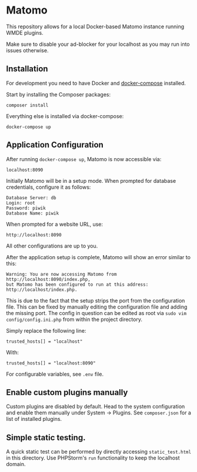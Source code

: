 # Matomo

This repository allows for a local Docker-based Matomo instance running WMDE plugins. 

Make sure to disable your ad-blocker for your localhost as you may run into issues otherwise.

## Installation

For development you need to have Docker and [docker-compose](https://docs.docker.com/compose/) installed.

Start by installing the Composer packages:

    composer install

Everything else is installed via docker-compose:

    docker-compose up

## Application Configuration

After running `docker-compose up`, Matomo is now accessible via:

    localhost:8090

Initially Matomo will be in a setup mode. When prompted for database credentials, configure it as follows:

    Database Server: db
    Login: root
    Password: piwik
    Database Name: piwik

When prompted for a website URL, use:

    http://localhost:8090

All other configurations are up to you.

After the application setup is complete, Matomo will show an error similar to this:

    Warning: You are now accessing Matomo from http://localhost:8090/index.php,
    but Matomo has been configured to run at this address: http://localhost/index.php.

This is due to the fact that the setup strips the port from the configuration file.
This can be fixed by manually editing the configuration file and adding the missing port.
The config in question can be edited as root via `sudo vim config/config.ini.php` from within the project directory.

Simply replace the following line:

    trusted_hosts[] = "localhost"

With:

    trusted_hosts[] = "localhost:8090"

For configurable variables, see `.env` file.

## Enable custom plugins manually

Custom plugins are disabled by default. Head to the system configuration and enable them manually under System -> Plugins.
See `composer.json` for a list of installed plugins.

## Simple static testing.

A quick static test can be performed by directly accessing `static_test.html` in this directory. 
Use PHPStorm's `run` functionality to keep the localhost domain.